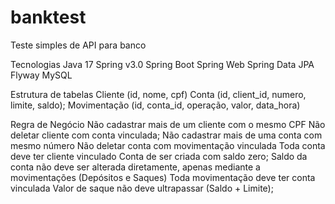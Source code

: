 # banktest
Teste simples de API para banco

Tecnologias
Java 17
Spring v3.0
Spring Boot
Spring Web
Spring Data JPA
Flyway
MySQL

Estrutura de tabelas
Cliente (id, nome, cpf)
Conta (id, client_id, numero, limite, saldo);
Movimentação (id, conta_id, operação, valor, data_hora)

Regra de Negócio
Não cadastrar mais de um cliente com o mesmo CPF
Não deletar cliente com conta vinculada;
Não cadastrar mais de uma conta com mesmo número
Não deletar conta com movimentação vinculada
Toda conta deve ter cliente vinculado
Conta de ser criada com saldo zero;
Saldo da conta não deve ser alterada diretamente, apenas mediante 
a movimentações (Depósitos e Saques)
Toda movimentação deve ter conta vinculada
Valor de saque não deve ultrapassar (Saldo + Limite);



